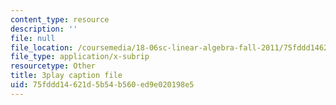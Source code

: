 ```yaml
---
content_type: resource
description: ''
file: null
file_location: /coursemedia/18-06sc-linear-algebra-fall-2011/75fddd14621d5b54b560ed9e020198e5_GLFg2UBMAxc.vtt
file_type: application/x-subrip
resourcetype: Other
title: 3play caption file
uid: 75fddd14-621d-5b54-b560-ed9e020198e5
---
```

